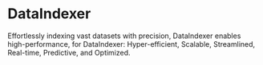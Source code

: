 # DataIndexer
Effortlessly indexing vast datasets with precision, DataIndexer enables high-performance, for DataIndexer: Hyper-efficient, Scalable, Streamlined, Real-time, Predictive, and Optimized.
